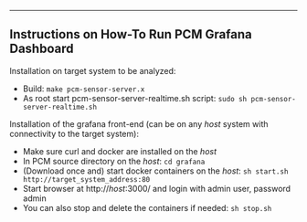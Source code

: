 --------------------------------------------------------------------------------
Instructions on How-To Run PCM Grafana Dashboard
--------------------------------------------------------------------------------

Installation on target system to be analyzed:
- Build: `make pcm-sensor-server.x`
- As root start pcm-sensor-server-realtime.sh script: `sudo sh pcm-sensor-server-realtime.sh`

Installation of the grafana front-end (can be on any *host* system with connectivity to the target system):
- Make sure curl and docker are installed on the *host*
- In PCM source directory on the *host*: `cd grafana`
- (Download once and) start docker containers on the *host*: `sh start.sh http://target_system_address:80`
- Start browser at http://*host*:3000/ and login with admin user, password admin
- You can also stop and delete the containers if needed: `sh stop.sh`
